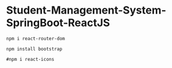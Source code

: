 # Student-Management-System-SpringBoot-ReactJS

    npm i react-router-dom
        
    npm install bootstrap
     
    #npm i react-icons
